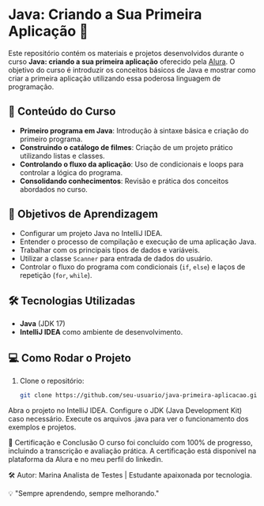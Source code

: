 # Java: Criando a Sua Primeira Aplicação 🚀

Este repositório contém os materiais e projetos desenvolvidos durante o curso **Java: criando a sua primeira aplicação** oferecido pela [Alura](https://www.alura.com.br/). 
O objetivo do curso é introduzir os conceitos básicos de Java e mostrar como criar a primeira aplicação utilizando essa poderosa linguagem de programação.

## 📝 Conteúdo do Curso

- **Primeiro programa em Java**: Introdução à sintaxe básica e criação do primeiro programa.
- **Construindo o catálogo de filmes**: Criação de um projeto prático utilizando listas e classes.
- **Controlando o fluxo da aplicação**: Uso de condicionais e loops para controlar a lógica do programa.
- **Consolidando conhecimentos**: Revisão e prática dos conceitos abordados no curso.

## 🎯 Objetivos de Aprendizagem

- Configurar um projeto Java no IntelliJ IDEA.
- Entender o processo de compilação e execução de uma aplicação Java.
- Trabalhar com os principais tipos de dados e variáveis.
- Utilizar a classe `Scanner` para entrada de dados do usuário.
- Controlar o fluxo do programa com condicionais (`if`, `else`) e laços de repetição (`for`, `while`).

## 🛠 Tecnologias Utilizadas

- **Java** (JDK 17)
- **IntelliJ IDEA** como ambiente de desenvolvimento.

## 💻 Como Rodar o Projeto

1. Clone o repositório:
   ```bash
   git clone https://github.com/seu-usuario/java-primeira-aplicacao.git
Abra o projeto no IntelliJ IDEA.
Configure o JDK (Java Development Kit) caso necessário.
Execute os arquivos .java para ver o funcionamento dos exemplos e projetos.

🌟 Certificação e Conclusão
O curso foi concluído com 100% de progresso, incluindo a transcrição e avaliação prática. A certificação está disponível na plataforma da Alura e no meu perfil do linkedin.

🛠 Autor:
Marina
Analista de Testes | Estudante apaixonada por tecnologia.

💡 "Sempre aprendendo, sempre melhorando."
